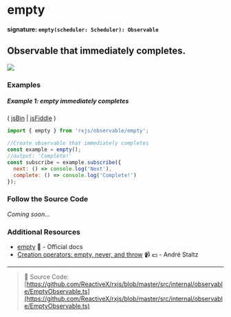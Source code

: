 # empty

#### signature: `empty(scheduler: Scheduler): Observable`

## Observable that immediately completes.

<div class="ua-ad"><a href="https://ultimateangular.com/?ref=76683_kee7y7vk"><img src="https://ultimateangular.com/assets/img/banners/ua-leader.svg"></a></div>

### Examples

##### Example 1: empty immediately completes

( [jsBin](http://jsbin.com/rodubucaqa/1/edit?js,console) |
[jsFiddle](https://jsfiddle.net/btroncone/bz71mzuy/) )

```js
import { empty } from 'rxjs/observable/empty';

//Create observable that immediately completes
const example = empty();
//output: 'Complete!'
const subscribe = example.subscribe({
  next: () => console.log('Next'),
  complete: () => console.log('Complete!')
});
```

### Follow the Source Code

_Coming soon..._

### Additional Resources

* [empty](http://reactivex.io/rxjs/class/es6/Observable.js~Observable.html#static-method-empty)
  :newspaper: - Official docs
* [Creation operators: empty, never, and throw](https://egghead.io/lessons/rxjs-creation-operators-empty-never-throw?course=rxjs-beyond-the-basics-creating-observables-from-scratch)
  :video_camera: :dollar: - André Staltz

---

> :file_folder: Source Code:
> [https://github.com/ReactiveX/rxjs/blob/master/src/internal/observable/EmptyObservable.ts](https://github.com/ReactiveX/rxjs/blob/master/src/internal/observable/EmptyObservable.ts)
